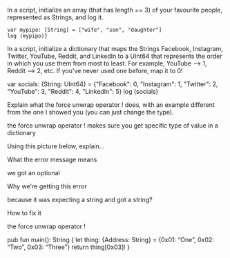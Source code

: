 In a script, initialize an array (that has length == 3) of your favourite people, represented as Strings, and log it.

    var mypipo: [String] = ["wife", "son", "daughter"]
    log (mypipo)}

In a script, initialize a dictionary that maps the Strings Facebook, Instagram, Twitter, YouTube, Reddit, and LinkedIn to a UInt64 
that represents the order in which you use them from most to least. For example, YouTube --> 1, Reddit --> 2, etc. If you've never used one before, map it to 0!

var socials: {String: UInt64} = {"Facebook": 0, "Instagram": 1, "Twitter": 2, "YouTube": 3, "Reddit": 4, "LinkedIn": 5}
log (socials)




Explain what the force unwrap operator ! does, with an example different from the one I showed you (you can just change the type).

the force unwrap operator ! makes sure you get specific type of value in a dictionary 





Using this picture below, explain...

What the error message means

we got an optional



Why we're getting this error

because it was expecting a string and got a string?



How to fix it

the force unwrap operator !


pub fun main(): String {
 	let thing: {Address: String} = {0x01: “One”, 0x02: “Two”, 0x03: “Three”}
	return thing[0x03]!
}

